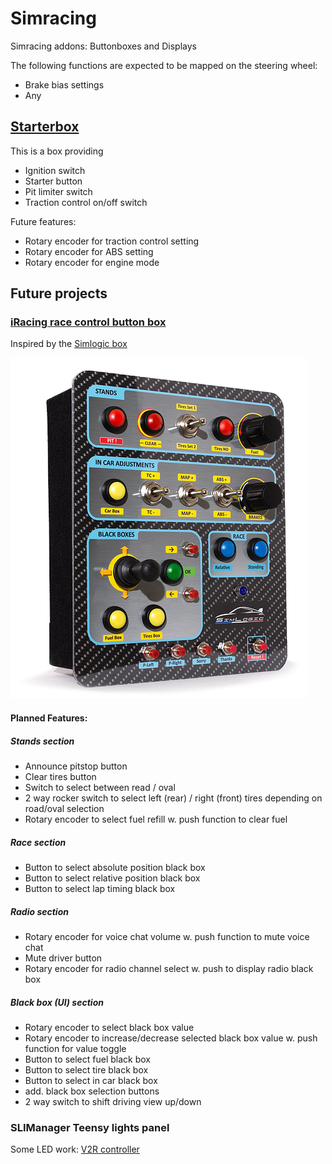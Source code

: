 # Simracing

Simracing addons: Buttonboxes and Displays 

The following functions are expected to be mapped on the steering wheel:

* Brake bias settings
* Any  

## [Starterbox](https://github.com/robbyb67/simracing/tree/master/starterbox)

This is a box providing 

* Ignition switch
* Starter button
* Pit limiter switch
* Traction control on/off switch

Future features:
* Rotary encoder for traction control setting
* Rotary encoder for ABS setting
* Rotary encoder for engine mode

## Future projects

### [iRacing race control button box](https://github.com/robbyb67/simracing/tree/master/rccbox)

Inspired by the [Simlogic box](https://www.simlogic-shop.com/home)

![Simlogic Box](images/SimlogicBox.png)

#### Planned Features:

##### Stands section

* Announce pitstop button
* Clear tires button
* Switch to select between read / oval
* 2 way rocker switch to select left (rear) / right (front) tires depending on road/oval selection
* Rotary encoder to select fuel refill w. push function to clear fuel

##### Race section

* Button to select absolute position black box
* Button to select relative position black box
* Button to select lap timing black box

##### Radio section

* Rotary encoder for voice chat volume w. push function to mute voice chat
* Mute driver button
* Rotary encoder for radio channel select w. push to display radio black box

##### Black box (UI) section

* Rotary encoder to select black box value
* Rotary encoder to increase/decrease selected black box value w. push function for value toggle
* Button to select fuel black box
* Button to select tire black box
* Button to select in car black box
* add. black box selection buttons
* 2 way switch to shift driving view up/down

### SLIManager Teensy lights panel

Some LED work: [V2R controller](http://www.eksimracing.com/help/getting-started-with-eksimracing-vtor-controller/)


